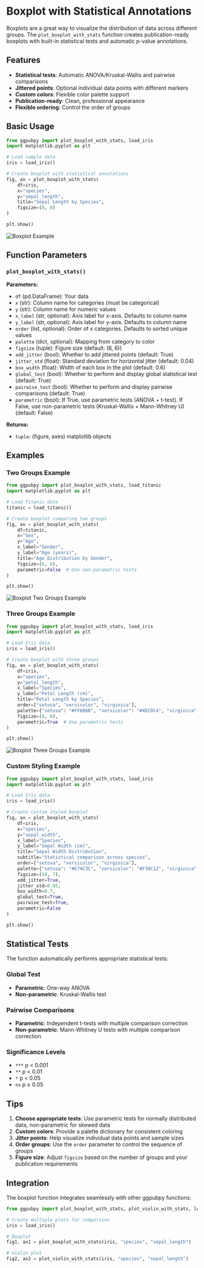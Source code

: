 # Boxplot with Statistical Annotations

Boxplots are a great way to visualize the distribution of data across different groups. The `plot_boxplot_with_stats` function creates publication-ready boxplots with built-in statistical tests and automatic p-value annotations.

## Features

- **Statistical tests**: Automatic ANOVA/Kruskal-Wallis and pairwise comparisons
- **Jittered points**: Optional individual data points with different markers
- **Custom colors**: Flexible color palette support
- **Publication-ready**: Clean, professional appearance
- **Flexible ordering**: Control the order of groups

## Basic Usage

```python
from ggpubpy import plot_boxplot_with_stats, load_iris
import matplotlib.pyplot as plt

# Load sample data
iris = load_iris()

# Create boxplot with statistical annotations
fig, ax = plot_boxplot_with_stats(
    df=iris,
    x="species",
    y="sepal_length",
    title="Sepal Length by Species",
    figsize=(8, 6)
)

plt.show()
```

![Boxplot Example](../examples/boxplot_example.png)

## Function Parameters

### `plot_boxplot_with_stats()`

**Parameters:**

- `df` (pd.DataFrame): Your data
- `x` (str): Column name for categories (must be categorical)
- `y` (str): Column name for numeric values
- `x_label` (str, optional): Axis label for x-axis. Defaults to column name
- `y_label` (str, optional): Axis label for y-axis. Defaults to column name
- `order` (list, optional): Order of x categories. Defaults to sorted unique values
- `palette` (dict, optional): Mapping from category to color
- `figsize` (tuple): Figure size (default: (6, 6))
- `add_jitter` (bool): Whether to add jittered points (default: True)
- `jitter_std` (float): Standard deviation for horizontal jitter (default: 0.04)
- `box_width` (float): Width of each box in the plot (default: 0.6)
- `global_test` (bool): Whether to perform and display global statistical test (default: True)
- `pairwise_test` (bool): Whether to perform and display pairwise comparisons (default: True)
- `parametric` (bool): If True, use parametric tests (ANOVA + t-test). If False, use non-parametric tests (Kruskal-Wallis + Mann-Whitney U) (default: False)

**Returns:**
- `tuple`: (figure, axes) matplotlib objects

## Examples

### Two Groups Example

```python
from ggpubpy import plot_boxplot_with_stats, load_titanic
import matplotlib.pyplot as plt

# Load Titanic data
titanic = load_titanic()

# Create boxplot comparing two groups
fig, ax = plot_boxplot_with_stats(
    df=titanic,
    x="Sex",
    y="Age",
    x_label="Gender",
    y_label="Age (years)",
    title="Age Distribution by Gender",
    figsize=(6, 6),
    parametric=False  # Use non-parametric tests
)

plt.show()
```

![Boxplot Two Groups Example](../examples/boxplot_2groups_example.png)

### Three Groups Example

```python
from ggpubpy import plot_boxplot_with_stats, load_iris
import matplotlib.pyplot as plt

# Load Iris data
iris = load_iris()

# Create boxplot with three groups
fig, ax = plot_boxplot_with_stats(
    df=iris,
    x="species",
    y="petal_length",
    x_label="Species",
    y_label="Petal Length (cm)",
    title="Petal Length by Species",
    order=["setosa", "versicolor", "virginica"],
    palette={"setosa": "#FF6B6B", "versicolor": "#4ECDC4", "virginica": "#45B7D1"},
    figsize=(8, 6),
    parametric=True  # Use parametric tests
)

plt.show()
```

![Boxplot Three Groups Example](../examples/boxplot_3groups_example.png)

### Custom Styling Example

```python
from ggpubpy import plot_boxplot_with_stats, load_iris
import matplotlib.pyplot as plt

# Load Iris data
iris = load_iris()

# Create custom styled boxplot
fig, ax = plot_boxplot_with_stats(
    df=iris,
    x="species",
    y="sepal_width",
    x_label="Species",
    y_label="Sepal Width (cm)",
    title="Sepal Width Distribution",
    subtitle="Statistical comparison across species",
    order=["setosa", "versicolor", "virginica"],
    palette={"setosa": "#E74C3C", "versicolor": "#F39C12", "virginica": "#27AE60"},
    figsize=(10, 7),
    add_jitter=True,
    jitter_std=0.05,
    box_width=0.7,
    global_test=True,
    pairwise_test=True,
    parametric=False
)

plt.show()
```

## Statistical Tests

The function automatically performs appropriate statistical tests:

### Global Test
- **Parametric**: One-way ANOVA
- **Non-parametric**: Kruskal-Wallis test

### Pairwise Comparisons
- **Parametric**: Independent t-tests with multiple comparison correction
- **Non-parametric**: Mann-Whitney U tests with multiple comparison correction

### Significance Levels
- `***` p < 0.001
- `**` p < 0.01
- `*` p < 0.05
- `ns` p ≥ 0.05

## Tips

1. **Choose appropriate tests**: Use parametric tests for normally distributed data, non-parametric for skewed data
2. **Custom colors**: Provide a palette dictionary for consistent coloring
3. **Jitter points**: Help visualize individual data points and sample sizes
4. **Order groups**: Use the `order` parameter to control the sequence of groups
5. **Figure size**: Adjust `figsize` based on the number of groups and your publication requirements

## Integration

The boxplot function integrates seamlessly with other ggpubpy functions:

```python
from ggpubpy import plot_boxplot_with_stats, plot_violin_with_stats, load_iris

# Create multiple plots for comparison
iris = load_iris()

# Boxplot
fig1, ax1 = plot_boxplot_with_stats(iris, "species", "sepal_length")

# Violin plot
fig2, ax2 = plot_violin_with_stats(iris, "species", "sepal_length")
```
